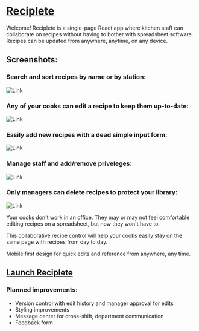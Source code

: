 # [Reciplete](https://reciplete.herokuapp.com/)
Welcome! Reciplete is a single-page React app where kitchen staff can collaborate on recipes without having to bother with spreadsheet software. Recipes can be updated from anywhere, anytime, on any device.

## Screenshots:
### Search and sort recipes by name or by station:
![Link](https://i.imgur.com/9bIFoHx.png)

### Any of your cooks can edit a recipe to keep them up-to-date:
![Link](https://i.imgur.com/3ursKov.png)

### Easily add new recipes with a dead simple input form:
![Link](https://i.imgur.com/3GY1XL2.png)

### Manage staff and add/remove priveleges:
![Link](https://i.imgur.com/n1dRmQY.png)

### Only managers can delete recipes to protect your library:
![Link](https://i.imgur.com/1sZvuXS.png)

Your cooks don't work in an office. They may or may not feel comfortable editing recipes on a spreadsheet, but now they won't have to.


This collaborative recipe control will help your cooks easily stay on the same page with recipes from day to day.


Mobile first design for quick edits and reference from anywhere, any time.


## [Launch Reciplete](https://reciplete.herokuapp.com/)


### Planned improvements:
* Version control with edit history and manager approval for edits
* Styling improvements
* Message center for cross-shift, department communication
* Feedback form
